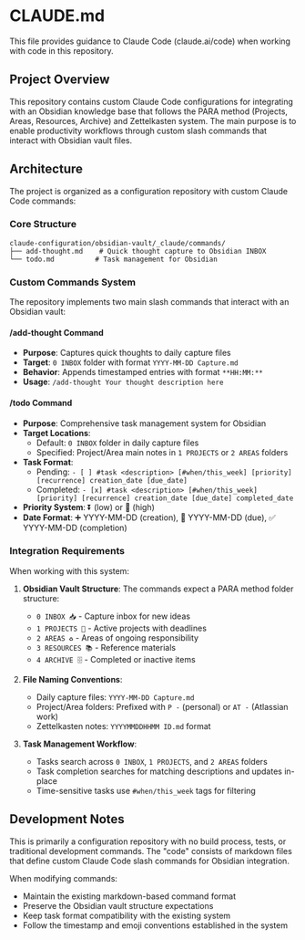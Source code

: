 # CLAUDE.md

This file provides guidance to Claude Code (claude.ai/code) when working with code in this repository.

## Project Overview

This repository contains custom Claude Code configurations for integrating with an Obsidian knowledge base that follows the PARA method (Projects, Areas, Resources, Archive) and Zettelkasten system. The main purpose is to enable productivity workflows through custom slash commands that interact with Obsidian vault files.

## Architecture

The project is organized as a configuration repository with custom Claude Code commands:

### Core Structure
```
claude-configuration/obsidian-vault/_claude/commands/
├── add-thought.md    # Quick thought capture to Obsidian INBOX
└── todo.md          # Task management for Obsidian
```

### Custom Commands System

The repository implements two main slash commands that interact with an Obsidian vault:

#### /add-thought Command
- **Purpose**: Captures quick thoughts to daily capture files
- **Target**: `0 INBOX` folder with format `YYYY-MM-DD Capture.md`
- **Behavior**: Appends timestamped entries with format `**HH:MM:**`
- **Usage**: `/add-thought Your thought description here`

#### /todo Command
- **Purpose**: Comprehensive task management system for Obsidian
- **Target Locations**: 
  - Default: `0 INBOX` folder in daily capture files
  - Specified: Project/Area main notes in `1 PROJECTS` or `2 AREAS` folders
- **Task Format**: 
  - Pending: `- [ ] #task <description> [#when/this_week] [priority] [recurrence] creation_date [due_date]`
  - Completed: `- [x] #task <description> [#when/this_week] [priority] [recurrence] creation_date [due_date] completed_date`
- **Priority System**: ⏬ (low) or 🔺 (high)
- **Date Format**: ➕ YYYY-MM-DD (creation), 📅 YYYY-MM-DD (due), ✅ YYYY-MM-DD (completion)

### Integration Requirements

When working with this system:

1. **Obsidian Vault Structure**: The commands expect a PARA method folder structure:
   - `0 INBOX 📥` - Capture inbox for new ideas
   - `1 PROJECTS 🚀` - Active projects with deadlines
   - `2 AREAS ♻️` - Areas of ongoing responsibility
   - `3 RESOURCES 📚` - Reference materials
   - `4 ARCHIVE 🗄` - Completed or inactive items

2. **File Naming Conventions**:
   - Daily capture files: `YYYY-MM-DD Capture.md`
   - Project/Area folders: Prefixed with `P -` (personal) or `AT -` (Atlassian work)
   - Zettelkasten notes: `YYYYMMDDHHMM ID.md` format

3. **Task Management Workflow**:
   - Tasks search across `0 INBOX`, `1 PROJECTS`, and `2 AREAS` folders
   - Task completion searches for matching descriptions and updates in-place
   - Time-sensitive tasks use `#when/this_week` tags for filtering

## Development Notes

This is primarily a configuration repository with no build process, tests, or traditional development commands. The "code" consists of markdown files that define custom Claude Code slash commands for Obsidian integration.

When modifying commands:
- Maintain the existing markdown-based command format
- Preserve the Obsidian vault structure expectations
- Keep task format compatibility with the existing system
- Follow the timestamp and emoji conventions established in the system